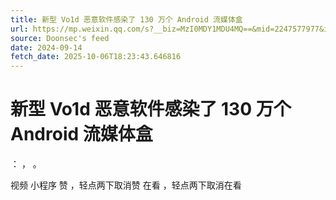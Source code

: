 ```yaml
---
title: 新型 Vo1d 恶意软件感染了 130 万个 Android 流媒体盒
url: https://mp.weixin.qq.com/s?__biz=MzI0MDY1MDU4MQ==&mid=2247577977&idx=1&sn=e881c17d13a3ea1f33006efc589f90d5
source: Doonsec's feed
date: 2024-09-14
fetch_date: 2025-10-06T18:23:43.646816
---
```


# 新型 Vo1d 恶意软件感染了 130 万个 Android 流媒体盒

：
，
。

视频
小程序
赞
，轻点两下取消赞
在看
，轻点两下取消在看